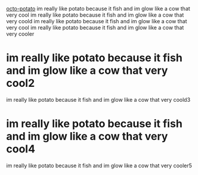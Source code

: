 [octo-potato](https://lin.pw/HNimj)
im really like potato because it fish and im glow like a cow that very cool
im really like potato because it fish and im glow like a cow that very coold
im really like potato because it fish and im glow like a cow that very cool
im really like potato because it fish and im glow like a cow that very cooler
# im really like potato because it fish and im glow like a cow that very cool2
im really like potato because it fish and im glow like a cow that very coold3
# im really like potato because it fish and im glow like a cow that very cool4
im really like potato because it fish and im glow like a cow that very cooler5

